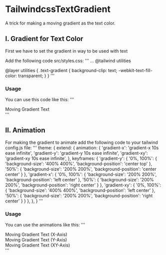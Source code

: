 # TailwindcssTextGradient
A trick for making a moving gradient as the text color.

## I. Gradient for Text Color
First we have to set the gradient in way to be used with text

Add the following code src/styles.css:
'''
...
@tailwind utilities

@layer utilities {
  .text-gradient {
    background-clip: text;
    -webkit-text-fill-color: transparent;
  }
}
'''
### Usage
You can use this code like this:
'''
<div class="text-gradient bg-gradient-to-r from-pink-500 to-yellow-500">
  Moving Gradient Text
</div>
'''

## II. Animation
For making the gradient to animate add the following code to your tailwind config.js file:
'''
theme: {
    extend: {
      animation: {
        'gradient-x': 'gradient-x 10s ease infinite',
        'gradient-y': 'gradient-y 10s ease infinite',
        'gradient-xy': 'gradient-xy 10s ease infinite',
      },
      keyframes: {
        'gradient-y': {
          '0%, 100%': {
            'background-size': '400% 400%',
            'background-position': 'center top'
          },
          '50%': {
            'background-size': '200% 200%',
            'background-position': 'center center'
          }
        },
        'gradient-x': {
          '0%, 100%': {
            'background-size': '200% 200%',
            'background-position': 'left center'
          },
          '50%': {
            'background-size': '200% 200%',
            'background-position': 'right center'
          }
        },
        'gradient-xy': {
          '0%, 100%': {
            'background-size': '400% 400%',
            'background-position': 'left center'
          },
          '50%': {
            'background-size': '200% 200%',
            'background-position': 'right center'
          }
        }
      },
    },
  }
'''
### Usage
You can use the animations like this:
'''
<div class="text-gradient bg-gradient-to-r from-pink-500 to-yellow-500 animate-gradient-x">
  Moving Gradient Text (X-Axis)
</div>

<div class="text-gradient bg-gradient-to-r from-pink-500 to-yellow-500 animate-gradient-y">
  Moving Gradient Text (Y-Axis)
</div>

<div class="text-gradient bg-gradient-to-r from-pink-500 to-yellow-500 animate-gradient-xy">
  Moving Gradient Text (XY-Axis)
</div>
'''
